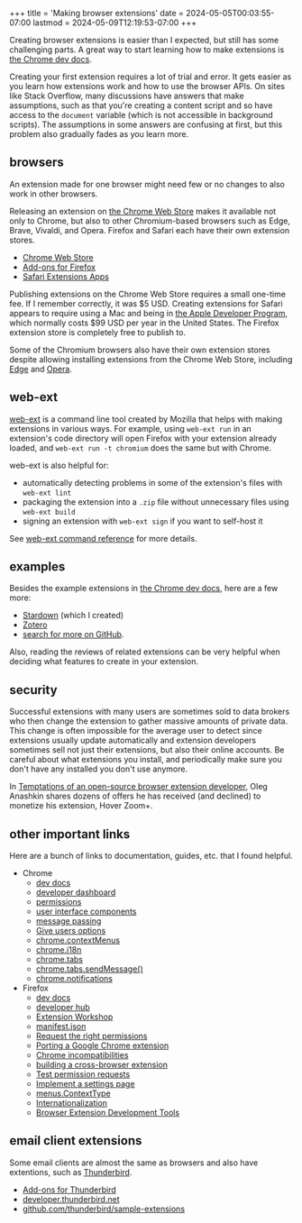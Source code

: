 +++
title = 'Making browser extensions'
date = 2024-05-05T00:03:55-07:00
lastmod = 2024-05-09T12:19:53-07:00
+++

Creating browser extensions is easier than I expected, but still has some challenging parts. A great way to start learning how to make extensions is [the Chrome dev docs](https://developer.chrome.com/docs/extensions).

Creating your first extension requires a lot of trial and error. It gets easier as you learn how extensions work and how to use the browser APIs. On sites like Stack Overflow, many discussions have answers that make assumptions, such as that you're creating a content script and so have access to the `document` variable (which is not accessible in background scripts). The assumptions in some answers are confusing at first, but this problem also gradually fades as you learn more.

## browsers

An extension made for one browser might need few or no changes to also work in other browsers.

Releasing an extension on [the Chrome Web Store](https://chromewebstore.google.com/) makes it available not only to Chrome, but also to other Chromium-based browsers such as Edge, Brave, Vivaldi, and Opera. Firefox and Safari each have their own extension stores.

* [Chrome Web Store](https://chromewebstore.google.com/)
* [Add-ons for Firefox](https://addons.mozilla.org/en-US/firefox/)
* [Safari Extensions Apps](https://apps.apple.com/us/story/id1377753262)

Publishing extensions on the Chrome Web Store requires a small one-time fee. If I remember correctly, it was $5 USD. Creating extensions for Safari appears to require using a Mac and being in [the Apple Developer Program](https://developer.apple.com/programs/), which normally costs $99 USD per year in the United States. The Firefox extension store is completely free to publish to.

Some of the Chromium browsers also have their own extension stores despite allowing installing extensions from the Chrome Web Store, including [Edge](https://microsoftedge.microsoft.com/addons/Microsoft-Edge-Extensions-Home) and [Opera](https://addons.opera.com/en/extensions/).

## web-ext

[web-ext](https://extensionworkshop.com/documentation/develop/getting-started-with-web-ext/) is a command line tool created by Mozilla that helps with making extensions in various ways. For example, using `web-ext run` in an extension's code directory will open Firefox with your extension already loaded, and `web-ext run -t chromium` does the same but with Chrome.

web-ext is also helpful for:

* automatically detecting problems in some of the extension's files with `web-ext lint`
* packaging the extension into a `.zip` file without unnecessary files using `web-ext build`
* signing an extension with `web-ext sign` if you want to self-host it

See [web-ext command reference](https://extensionworkshop.com/documentation/develop/web-ext-command-reference) for more details.

## examples

Besides the example extensions in [the Chrome dev docs](https://developer.chrome.com/docs/extensions), here are a few more:

* [Stardown](https://github.com/wheelercj/Stardown) (which I created)
* [Zotero](/how-zotero-gets-reference-data-from-sites)
* [search for more on GitHub](https://github.com/topics/browser-extension).

Also, reading the reviews of related extensions can be very helpful when deciding what features to create in your extension.

## security

Successful extensions with many users are sometimes sold to data brokers who then change the extension to gather massive amounts of private data. This change is often impossible for the average user to detect since extensions usually update automatically and extension developers sometimes sell not just their extensions, but also their online accounts. Be careful about what extensions you install, and periodically make sure you don't have any installed you don't use anymore.

In [Temptations of an open-source browser extension developer](https://github.com/extesy/hoverzoom/discussions/670), Oleg Anashkin shares dozens of offers he has received (and declined) to monetize his extension, Hover Zoom+.

## other important links

Here are a bunch of links to documentation, guides, etc. that I found helpful.

* Chrome
	* [dev docs](https://developer.chrome.com/docs/extensions)
	* [developer dashboard](https://chrome.google.com/webstore/devconsole)
	* [permissions](https://developer.chrome.com/docs/extensions/reference/permissions-list)
	* [user interface components](https://developer.chrome.com/docs/extensions/develop/ui)
	* [message passing](https://developer.chrome.com/docs/extensions/develop/concepts/messaging)
	* [Give users options](https://developer.chrome.com/docs/extensions/develop/ui/options-page)
	* [chrome.contextMenus](https://developer.chrome.com/docs/extensions/reference/api/contextMenus#type-ContextType)
	* [chrome.i18n](https://developer.chrome.com/docs/extensions/reference/api/i18n)
	* [chrome.tabs](https://developer.chrome.com/docs/extensions/reference/api/tabs)
	* [chrome.tabs.sendMessage()](https://developer.chrome.com/docs/extensions/reference/api/tabs)
	* [chrome.notifications](https://developer.chrome.com/docs/extensions/reference/api/notifications)
* Firefox
	* [dev docs](https://developer.mozilla.org/en-US/docs/Mozilla/Add-ons/WebExtensions)
	* [developer hub](https://addons.mozilla.org/en-US/developers/addons)
	* [Extension Workshop](https://extensionworkshop.com/)
	* [manifest.json](https://developer.mozilla.org/en-US/docs/Mozilla/Add-ons/WebExtensions/manifest.json)
	* [Request the right permissions](https://extensionworkshop.com/documentation/develop/request-the-right-permissions/)
	* [Porting a Google Chrome extension](https://extensionworkshop.com/documentation/develop/porting-a-google-chrome-extension/)
	* [Chrome incompatibilities](https://developer.mozilla.org/en-US/docs/Mozilla/Add-ons/WebExtensions/Chrome_incompatibilities)
	* [building a cross-browser extension](https://developer.mozilla.org/en-US/docs/Mozilla/Add-ons/WebExtensions/Build_a_cross_browser_extension)
	* [Test permission requests](https://extensionworkshop.com/documentation/develop/test-permission-requests/)
	* [Implement a settings page](https://developer.mozilla.org/en-US/docs/Mozilla/Add-ons/WebExtensions/Implement_a_settings_page)
	* [menus.ContextType](https://developer.mozilla.org/en-US/docs/Mozilla/Add-ons/WebExtensions/API/menus/ContextType#page_action)
	* [Internationalization](https://developer.mozilla.org/en-US/docs/Mozilla/Add-ons/WebExtensions/Internationalization#internationalizing_manifest.json)
	* [Browser Extension Development Tools](https://extensionworkshop.com/documentation/develop/browser-extension-development-tools/)

## email client extensions

Some email clients are almost the same as browsers and also have extentions, such as [Thunderbird](https://www.thunderbird.net/en-US/).

* [Add-ons for Thunderbird](https://addons.thunderbird.net/en-US/thunderbird/)
* [developer.thunderbird.net](https://developer.thunderbird.net/)
* [github.com/thunderbird/sample-extensions](https://github.com/thunderbird/sample-extensions)
